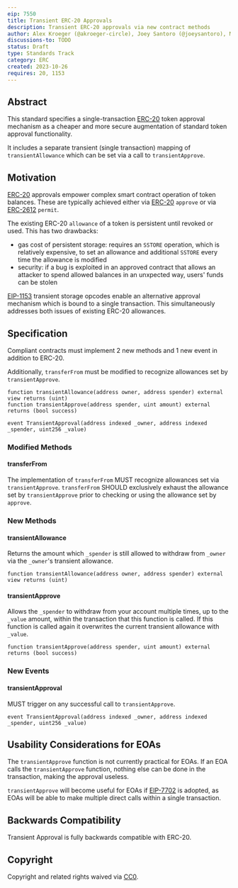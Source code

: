 ```yaml
---
eip: 7550
title: Transient ERC-20 Approvals
description: Transient ERC-20 approvals via new contract methods
author: Alex Kroeger (@akroeger-circle), Joey Santoro (@joeysantoro), Moody Salem (@moodysalem)
discussions-to: TODO
status: Draft
type: Standards Track
category: ERC
created: 2023-10-26
requires: 20, 1153
---
```


## Abstract
This standard specifies a single-transaction [ERC-20](./erc-20.md) token approval mechanism as a cheaper and more secure augmentation of standard token approval functionality.

It includes a separate transient (single transaction) mapping of `transientAllowance` which can be set via a call to `transientApprove`.

## Motivation

[ERC-20](./erc-20.md) approvals empower complex smart contract operation of token balances. These are typically achieved either via [ERC-20](./erc-20.md) `approve` or via [ERC-2612](./erc-2612.md) `permit`.

The existing ERC-20 `allowance` of a token is persistent until revoked or used. This has two drawbacks:
* gas cost of persistent storage: requires an `SSTORE` operation, which is relatively expensive, to set an allowance and additional `SSTORE` every time the allowance is modified
* security: if a bug is exploited in an approved contract that allows an attacker to spend allowed balances in an unxpected way, users' funds can be stolen

[EIP-1153](https://eips.ethereum.org/EIPS/eip-1153) transient storage opcodes enable an alternative approval mechanism which is bound to a single transaction. This simultaneously addresses both issues of existing ERC-20 allowances.

## Specification

Compliant contracts must implement 2 new methods and 1 new event in addition to ERC-20.

Additionally, `transferFrom` must be modified to recognize allowances set by `transientApprove`.

```sol
function transientAllowance(address owner, address spender) external view returns (uint)
function transientApprove(address spender, uint amount) external returns (bool success)

event TransientApproval(address indexed _owner, address indexed _spender, uint256 _value)
```

### Modified Methods

#### transferFrom
The implementation of `transferFrom` MUST recognize allowances set via `transientApprove`. `transferFrom` SHOULD exclusively exhaust the allowance set by `transientApprove` prior to checking or using the allowance set by `approve`.

### New Methods

#### transientAllowance

Returns the amount which `_spender` is still allowed to withdraw from `_owner` via the `_owner`'s transient allowance.

``` sol
function transientAllowance(address owner, address spender) external view returns (uint)
```

#### transientApprove

Allows the `_spender` to withdraw from your account multiple times, up to the `_value` amount, within the transaction that this function is called. If this function is called again it overwrites the current transient allowance with `_value`.

``` sol
function transientApprove(address spender, uint amount) external returns (bool success)
```

### New Events

#### transientApproval
MUST trigger on any successful call to `transientApprove`.

``` sol
event TransientApproval(address indexed _owner, address indexed _spender, uint256 _value)
```

## Usability Considerations for EOAs
The `transientApprove` function is not currently practical for EOAs. If an EOA calls the `transientApprove` function, nothing else can be done in the transaction, making the approval useless.

`transientApprove` will become useful for EOAs if [EIP-7702](https://github.com/ethereum/EIPs/blob/master/EIPS/eip-7702.md) is adopted, as EOAs will be able to make multiple direct calls within a single transaction.

## Backwards Compatibility

Transient Approval is fully backwards compatible with ERC-20.

## Copyright

Copyright and related rights waived via [CC0](../LICENSE.md).

